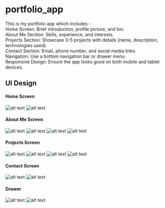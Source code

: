 # portfolio_app

This is my portfolio app which includes -</br > 
Home Screen: Brief introduction, profile picture, and bio.</br >
About Me Section: Skills, experience, and interests.</br >
Projects Section: Showcase 3-5 projects with details (name, description, technologies used).</br >
Contact Section: Email, phone number, and social media links.</br >
Navigation: Use a bottom navigation bar or drawer menu.</br >
Responsive Design: Ensure the app looks good on both mobile and tablet devices.</br >

## UI Design

#### Home Screen

![alt text](image-1.png) 
![alt text](image-2.png)

#### About Me Screen

![alt text](image-3.png)
![alt text](image-4.png)
![alt text](image-5.png)
![alt text](image-6.png)

#### Projects Screen

![alt text](image-7.png)
![alt text](image-8.png)
![alt text](image-9.png)
![alt text](image-10.png)

#### Contact Screen

![alt text](image-11.png)
![alt text](image-12.png)

#### Drawer

![alt text](image-13.png)
![alt text](image-14.png)





